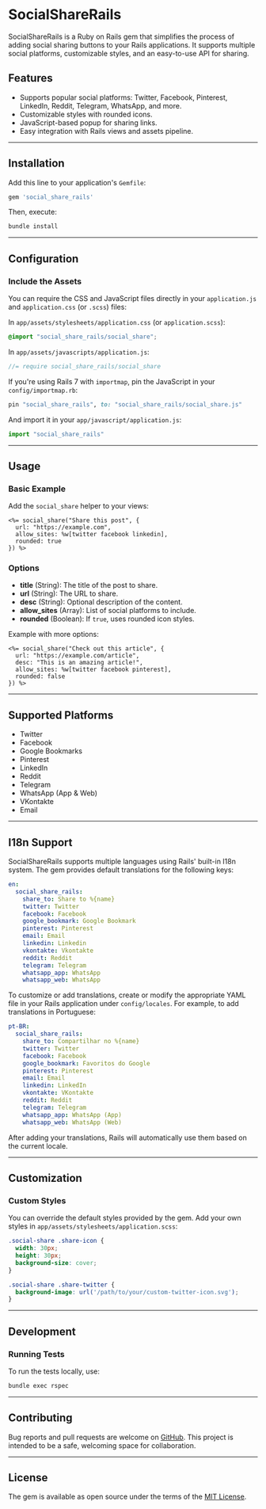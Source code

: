 
# SocialShareRails

SocialShareRails is a Ruby on Rails gem that simplifies the process of adding social sharing buttons to your Rails applications. It supports multiple social platforms, customizable styles, and an easy-to-use API for sharing.

## Features

- Supports popular social platforms: Twitter, Facebook, Pinterest, LinkedIn, Reddit, Telegram, WhatsApp, and more.
- Customizable styles with rounded icons.
- JavaScript-based popup for sharing links.
- Easy integration with Rails views and assets pipeline.

---

## Installation

Add this line to your application's `Gemfile`:

```ruby
gem 'social_share_rails'
```

Then, execute:

```bash
bundle install
```

---

## Configuration

### Include the Assets

You can require the CSS and JavaScript files directly in your `application.js` and `application.css` (or `.scss`) files:

In `app/assets/stylesheets/application.css` (or `application.scss`):
```scss
@import "social_share_rails/social_share";
```

In `app/assets/javascripts/application.js`:
```javascript
//= require social_share_rails/social_share
```

If you're using Rails 7 with `importmap`, pin the JavaScript in your `config/importmap.rb`:

```ruby
pin "social_share_rails", to: "social_share_rails/social_share.js"
```

And import it in your `app/javascript/application.js`:

```javascript
import "social_share_rails"
```

---

## Usage

### Basic Example
Add the `social_share` helper to your views:

```erb
<%= social_share("Share this post", {
  url: "https://example.com",
  allow_sites: %w[twitter facebook linkedin],
  rounded: true
}) %>
```

### Options

- **title** (String): The title of the post to share.
- **url** (String): The URL to share.
- **desc** (String): Optional description of the content.
- **allow_sites** (Array): List of social platforms to include.
- **rounded** (Boolean): If `true`, uses rounded icon styles.

Example with more options:

```erb
<%= social_share("Check out this article", {
  url: "https://example.com/article",
  desc: "This is an amazing article!",
  allow_sites: %w[twitter facebook pinterest],
  rounded: false
}) %>
```

---

## Supported Platforms

- Twitter
- Facebook
- Google Bookmarks
- Pinterest
- LinkedIn
- Reddit
- Telegram
- WhatsApp (App & Web)
- VKontakte
- Email

---

## I18n Support

SocialShareRails supports multiple languages using Rails' built-in I18n system. The gem provides default translations for the following keys:

```yaml
en:
  social_share_rails:
    share_to: Share to %{name}
    twitter: Twitter
    facebook: Facebook
    google_bookmark: Google Bookmark
    pinterest: Pinterest
    email: Email
    linkedin: Linkedin
    vkontakte: Vkontakte
    reddit: Reddit
    telegram: Telegram
    whatsapp_app: WhatsApp
    whatsapp_web: WhatsApp
```

To customize or add translations, create or modify the appropriate YAML file in your Rails application under `config/locales`. For example, to add translations in Portuguese:

```yaml
pt-BR:
  social_share_rails:
    share_to: Compartilhar no %{name}
    twitter: Twitter
    facebook: Facebook
    google_bookmark: Favoritos do Google
    pinterest: Pinterest
    email: Email
    linkedin: LinkedIn
    vkontakte: VKontakte
    reddit: Reddit
    telegram: Telegram
    whatsapp_app: WhatsApp (App)
    whatsapp_web: WhatsApp (Web)
```

After adding your translations, Rails will automatically use them based on the current locale.

---

## Customization

### Custom Styles
You can override the default styles provided by the gem. Add your own styles in `app/assets/stylesheets/application.scss`:

```scss
.social-share .share-icon {
  width: 30px;
  height: 30px;
  background-size: cover;
}

.social-share .share-twitter {
  background-image: url('/path/to/your/custom-twitter-icon.svg');
}
```

---

## Development

### Running Tests
To run the tests locally, use:

```bash
bundle exec rspec
```

---

## Contributing

Bug reports and pull requests are welcome on [GitHub](https://github.com/g13ydson/social_share_rails). This project is intended to be a safe, welcoming space for collaboration.

---

## License

The gem is available as open source under the terms of the [MIT License](LICENSE.txt).
